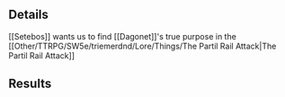 ## Details
[[Setebos]] wants us to find [[Dagonet]]'s true purpose in the [[Other/TTRPG/SW5e/triemerdnd/Lore/Things/The Partil Rail Attack|The Partil Rail Attack]]
## Results
